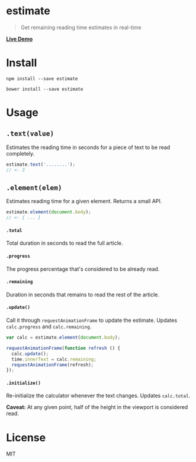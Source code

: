# estimate

> Get remaining reading time estimates in real-time

**[Live Demo][1]**

# Install

```shell
npm install --save estimate
```

```shell
bower install --save estimate
```

# Usage

## `.text(value)`

Estimates the reading time in seconds for a piece of text to be read completely.

```js
estimate.text('........');
// <- 3
```

## `.element(elem)`

Estimates reading time for a given element. Returns a small API.

```js
estimate.element(document.body);
// <- { ... }
```

#### `.total`

Total duration in seconds to read the full article.

#### `.progress`

The progress percentage that's considered to be already read.

#### `.remaining`

Duration in seconds that remains to read the rest of the article.

#### `.update()`

Call it through `requestAnimationFrame` to update the estimate. Updates `calc.progress` and `calc.remaining`.

```js
var calc = estimate.element(document.body);

requestAnimationFrame(function refresh () {
  calc.update();
  time.innerText = calc.remaining;
  requestAnimationFrame(refresh);
});
```

#### `.initialize()`

Re-initialize the calculator whenever the text changes. Updates `calc.total`.

**Caveat:** At any given point, half of the height in the viewport is considered read.

# License

MIT

[1]: http://bevacqua.github.io/estimate/
